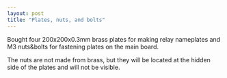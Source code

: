```yaml
---
layout: post
title: "Plates, nuts, and bolts"
---
```


Bought four 200x200x0.3mm brass plates for making relay nameplates and M3 nuts&bolts for fastening plates on the main board.

The nuts are not made from brass, but they will be located at the hidden side of the plates and will not be visible.

